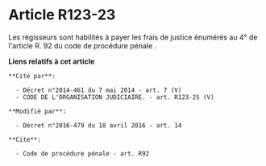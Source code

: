 # Article R123-23

Les régisseurs sont habilités à payer les frais de justice énumérés au 
4° de l'article R. 92 du code de procédure pénale
.

**Liens relatifs à cet article**

	**Cité par**:

	  - Décret n°2014-461 du 7 mai 2014 - art. 7 (V)
	  - CODE DE L'ORGANISATION JUDICIAIRE. - art. R123-25 (V)

	**Modifié par**:

	  - Décret n°2016-479 du 18 avril 2016 - art. 14

	**Cite**:

	  - Code de procédure pénale - art. R92
